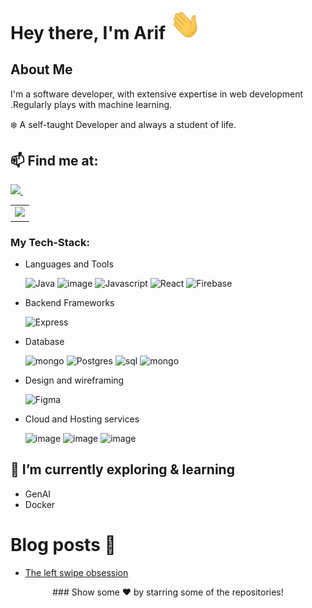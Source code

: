 <!-- ## Hi there 👋 -->
# Hey there, I'm Arif <img src="https://raw.githubusercontent.com/ABSphreak/ABSphreak/master/gifs/Hi.gif" width="50px">



## About Me
I'm a software developer, with extensive expertise in web development .Regularly plays with machine learning.
<!-- Previously I used to work at [DigitalDose Technologoes](https://www.digitaldose.com/) -->

❄️ A self-taught Developer and always a student of life.
## 📫 Find me at:

<table>
  <tr>
    <a href="https://www.linkedin.com/in/mohammed-arif-905b61248/">
    <img src="https://img.shields.io/badge/linkedin-%230077B5.svg?&style=for-the-badge&logo=linkedin&logoColor=white" />
  </a>&nbsp;&nbsp;
   <td><a href="mailto:abdulraheemarif10@gmail.com"><img src="https://img.shields.io/badge/Gmail-D14836?style=for-the-badge&logo=gmail&logoColor=white"></a></td>
</table>

### My Tech-Stack:
* Languages and Tools

  ![Java](https://img.shields.io/badge/java-%2300ADD8.svg?style=for-the-badge&logo=java&logoColor=white)
  ![image](https://img.shields.io/badge/Python-14354C?style=for-the-badge&logo=python&logoColor=white)
  ![Javascript](https://img.shields.io/badge/javascript-%2300ADD8.svg?style=for-the-badge&logo=javascript&logoColor=white)
  ![React](https://img.shields.io/badge/react-%2300ADD8.svg?style=for-the-badge&logo=react&logoColor=blue)
  ![Firebase](https://img.shields.io/badge/firebase-%2300ADD8.svg?style=for-the-badge&logo=firebase&logoColor=white)
  


* Backend Frameworks


  ![Express](https://img.shields.io/badge/express-%23092E20.svg?style=for-the-badge&logo=express&logoColor=white)




* Database



  ![mongo](https://img.shields.io/badge/MongoDB-4EA94B?style=for-the-badge&logo=mongodb&logoColor=white)
  ![Postgres](https://img.shields.io/badge/postgres-%23316192.svg?style=for-the-badge&logo=postgresql&logoColor=white)
  ![sql](https://img.shields.io/badge/sql-%2307405e.svg?&style=for-the-badge&logo=sql&logoColor=white)
  ![mongo](https://img.shields.io/badge/MongoDB-4EA94B?style=for-the-badge&logo=mongodb&logoColor=white)
  <!-- ![Redis](https://img.shields.io/badge/redis-%23DD0031.svg?style=for-the-badge&logo=redis&logoColor=white) -->

* Design and wireframing

  
  ![Figma](https://img.shields.io/badge/figma-%2300ADD8.svg?style=for-the-badge&logo=figma&logoColor=white)


  

<!-- * CI/CD
  
  ![Docker](https://img.shields.io/badge/docker-%230db7ed.svg?style=for-the-badge&logo=docker&logoColor=white)
-->

* Cloud and Hosting services

  ![image](https://img.shields.io/badge/Microsoft_Azure-0089D6?style=for-the-badge&logo=microsoft-azure&logoColor=white)
  ![image](https://img.shields.io/badge/Google_Cloud-4285F4?style=for-the-badge&logo=google-cloud&logoColor=white)
  ![image](https://img.shields.io/badge/Hostinger-4285F4?style=for-the-badge&logo=hostinger&logoColor=white)
  <!-- <img alt="AWS" src="https://img.shields.io/badge/AWS%20-%23FF9900.svg?&style=for-the-badge&logo=amazon-aws&logoColor=white"/> -->


<!-- ## 🔭 I’m currently working on -->
<!-- * [integrateme.co](https://github.com/integrateme-co/) -->

## 🌱 I’m currently exploring & learning

* GenAI
* Docker

# Blog posts 📝
<!-- BLOG-POST-LIST:START -->
- [The left swipe obsession](https://medium.com/abdulraheemarif10/the-left-swipe-obsession)
<!-- BLOG-POST-LIST:END -->


<!-- <a href="https://github.com/Aifff">
 <img align="center" src="https://github-readme-stats.vercel.app/api?username=uzaxirr&show_icons=true&theme=dark&line_height=27&title_color=2EDDD5&bg_color=000000&hide_border=1" alt="Uzair's github stats"/>
</a> -->

<!-- ![GitHub Streak](https://github-readme-streak-stats.herokuapp.com?user=uzaxirr&theme=great-gatsby&hide_border=true&sideNums=2EDDD5&background=000000&ring=1CC6DD&border=DD2727&currStreakNum=2ACBDD)

<br>
<p align="center"> <img src="https://komarev.com/ghpvc/?username=uzaxirr" alt="devded" /> </p>

<p><img align="center" src="https://github-readme-stats.vercel.app/api/top-langs?username=uzaxirr&show_icons=true&locale=en&layout=compact&bg_color=000000&hide_border=1&title_color=2EDDD5"" alt="uzaxirr" /></p>

  -->

<div align="center">
### Show some ❤️ by starring some of the repositories!
</div>






<!--
**Aifff/Aifff** is a ✨ _special_ ✨ repository because its `README.md` (this file) appears on your GitHub profile.

Here are some ideas to get you started:

- 🔭 I’m currently working on ...
- 🌱 I’m currently learning ...
- 👯 I’m looking to collaborate on ...
- 🤔 I’m looking for help with ...
- 💬 Ask me about ...
- 📫 How to reach me: ...
- 😄 Pronouns: ...
- ⚡ Fun fact: ...
-->
